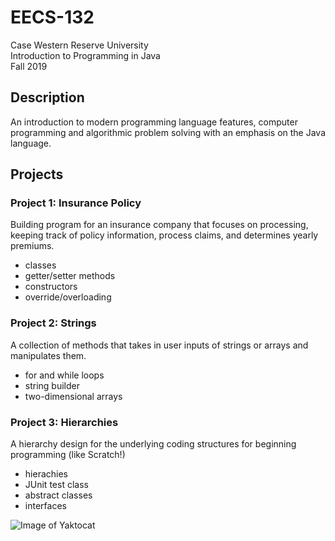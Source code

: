 # EECS-132
Case Western Reserve University<br/>
Introduction to Programming in Java<br/>
Fall 2019

## Description
An introduction to modern programming language features, computer programming and algorithmic problem solving with an emphasis on the Java language.

## Projects
### Project 1: Insurance Policy
Building program for an insurance company that focuses on processing, keeping track of policy information, process claims, and determines yearly premiums.
- classes
- getter/setter methods
- constructors
- override/overloading

### Project 2: Strings
A collection of methods that takes in user inputs of strings or arrays and manipulates them.
- for and while loops
- string builder
- two-dimensional arrays

### Project 3: Hierarchies
A hierarchy design for the underlying coding structures for beginning programming (like Scratch!)
- hierachies
- JUnit test class
- abstract classes
- interfaces

![Image of Yaktocat](https://octodex.github.com/images/yaktocat.png)
